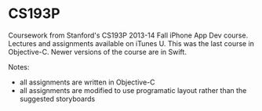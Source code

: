 # CS193P
Coursework from Stanford's CS193P 2013-14 Fall iPhone App Dev course. Lectures and assignments available on iTunes U. This was the last course in Objective-C. Newer versions of the course are in Swift.

Notes: 
- all assignments are written in Objective-C
- all assignments are modified to use programatic layout rather than the suggested storyboards

